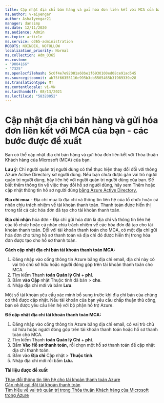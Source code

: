 ```yaml
---
title: Cập nhật địa chỉ bán hàng và gửi hóa đơn liên kết với MCA của bạn - các bước được đề xuất
ms.author: v-aiyengar
author: AshaIyengar21
manager: dansimp
ms.date: 12/11/2020
ms.audience: Admin
ms.topic: article
ms.service: o365-administration
ROBOTS: NOINDEX, NOFOLLOW
localization_priority: Normal
ms.collection: Adm_O365
ms.custom:
- "9004166"
- "7325"
ms.openlocfilehash: 5c0f4e7e92081a60be1f6930100ed08ce91ad545
ms.sourcegitcommit: ab75f66355116e995b3cb5505465b31989339e28
ms.translationtype: MT
ms.contentlocale: vi-VN
ms.lasthandoff: 08/13/2021
ms.locfileid: "58320052"
---
```

# <a name="update-sold-to-and-bill-to-address-associated-to-your-mca---recommended-steps"></a>Cập nhật địa chỉ bán hàng và gửi hóa đơn liên kết với MCA của bạn - các bước được đề xuất

Bạn có thể cập nhật địa chỉ bán hàng và gửi hóa đơn liên kết với Thỏa thuận Khách hàng của Microsoft (MCA) của bạn. 

**Lưu ý**: Chỉ người quản trị người dùng có thể thực hiện thay đổi đối với thông Azure Active Directory sơ người dùng. Nếu bạn chưa được gán vai trò người quản trị người dùng, hãy liên hệ với người quản trị người dùng của bạn. Để biết thêm thông tin về việc thay đổi hồ sơ người dùng, hãy xem Thêm hoặc cập nhật thông tin hồ sơ người dùng [bằng Azure Active Directory.](https://docs.microsoft.com/azure/active-directory/fundamentals/active-directory-users-profile-azure-portal)

**Địa chỉ mua** - Địa chỉ mua là địa chỉ và thông tin liên hệ của tổ chức hoặc cá nhân chịu trách nhiệm về tài khoản thanh toán. Thanh toán được hiển thị trong tất cả các hóa đơn đã tạo cho tài khoản thanh toán.

**Địa chỉ nhận** hóa đơn - Địa chỉ gửi hóa đơn là địa chỉ và thông tin liên hệ của tổ chức hoặc cá nhân chịu trách nhiệm về các hóa đơn đã tạo cho tài khoản thanh toán. Đối với tài khoản thanh toán cho MCA, có một địa chỉ gửi hóa đơn cho từng hồ sơ thanh toán và địa chỉ đó được hiển thị trong hóa đơn được tạo cho hồ sơ thanh toán.

**Cách cập nhật địa chỉ bán tài khoản thanh toán MCA:**

1. Đăng nhập vào cổng thông tin Azure bằng địa chỉ email, địa chỉ này có vai trò chủ sở hữu hoặc người đóng góp trên tài khoản thanh toán cho MCA.
1. Tìm kiếm Thanh **toán Quản lý Chi**  +  **phí**.
1. Bấm **vào Cập** nhật Thuộc tính đã bán  >  **cho**.
1. Nhập địa chỉ mới và bấm **Lưu**.

Một số tài khoản yêu cầu xác minh bổ sung trước khi địa chỉ bán của chúng có thể được cập nhật. Nếu tài khoản của bạn yêu cầu chấp thuận thủ công, bạn sẽ được yêu cầu liên hệ với bộ phận hỗ trợ Azure.

**Để cập nhật địa chỉ tài khoản thanh toán MCA:** 

1. Đăng nhập vào cổng thông tin Azure bằng địa chỉ email, có vai trò chủ sở hữu hoặc người đóng góp trên tài khoản thanh toán hoặc hồ sơ thanh toán cho MCA.
1. Tìm kiếm Thanh **toán Quản lý Chi**  +  **phí**.
1. Bấm **Vào Hồ sơ thanh toán,** rồi chọn một hồ sơ thanh toán để cập nhật địa chỉ thanh toán.
1. Bấm vào **Địa chỉ** Cập nhật  >  **Thuộc tính**.
1. Nhập địa chỉ mới rồi bấm **Lưu.**

**Tài liệu được đề xuất**

[Thay đổi thông tin liên hệ cho tài khoản thanh toán Azure](https://docs.microsoft.com/azure/cost-management-billing/manage/change-azure-account-profile)   
[Cập nhật cài đặt tài khoản thanh toán](https://docs.microsoft.com/microsoft-store/update-microsoft-store-for-business-account-settings)  
[Tìm hiểu về vai trò quản trị trong Thỏa thuận Khách hàng của Microsoft trong Azure](https://docs.microsoft.com/azure/cost-management-billing/manage/understand-mca-roles)
